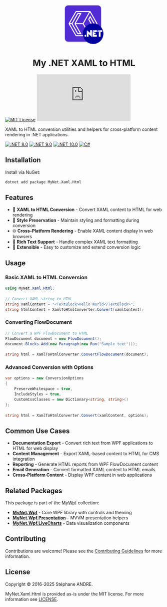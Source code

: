 <div id="top"></div>

<!-- PROJECT INFO -->
<br />
<div align="center">
  <img src="../../assets/MyXaml.png" width="128" alt="MyXaml">
</div>

<h1 align="center">My .NET XAML to HTML</h1>

[![MIT License](https://img.shields.io/github/license/sandre58/MyWpf?style=for-the-badge)](https://github.com/sandre58/MyWpf/blob/main/LICENSE)
[![NuGet](https://img.shields.io/nuget/v/MyNet.Xaml.Html?style=for-the-badge)](https://www.nuget.org/packages/MyNet.Xaml.Html)

XAML to HTML conversion utilities and helpers for cross-platform content rendering in .NET applications.

[![.NET 8.0](https://img.shields.io/badge/.NET-8.0-purple)](#)
[![.NET 9.0](https://img.shields.io/badge/.NET-9.0-purple)](#)
[![.NET 10.0](https://img.shields.io/badge/.NET-10.0-purple)](#)
[![C#](https://img.shields.io/badge/language-C%23-blue)](#)

## Installation

Install via NuGet:

```bash
dotnet add package MyNet.Xaml.Html
```

## Features

- 🔄 **XAML to HTML Conversion** - Convert XAML content to HTML for web rendering
- 🎨 **Style Preservation** - Maintain styling and formatting during conversion
- 🌐 **Cross-Platform Rendering** - Enable XAML content display in web browsers
- 📝 **Rich Text Support** - Handle complex XAML text formatting
- 🔧 **Extensible** - Easy to customize and extend conversion logic

## Usage

### Basic XAML to HTML Conversion

```csharp
using MyNet.Xaml.Html;

// Convert XAML string to HTML
string xamlContent = "<TextBlock>Hello World</TextBlock>";
string htmlContent = XamlToHtmlConverter.Convert(xamlContent);
```

### Converting FlowDocument

```csharp
// Convert a WPF FlowDocument to HTML
FlowDocument document = new FlowDocument();
document.Blocks.Add(new Paragraph(new Run("Sample text")));

string html = XamlToHtmlConverter.ConvertFlowDocument(document);
```

### Advanced Conversion with Options

```csharp
var options = new ConversionOptions
{
    PreserveWhitespace = true,
    IncludeStyles = true,
    CustomCssClasses = new Dictionary<string, string>()
};

string html = XamlToHtmlConverter.Convert(xamlContent, options);
```

## Common Use Cases

- **Documentation Export** - Convert rich text from WPF applications to HTML for web display
- **Content Management** - Export XAML-based content to HTML for CMS integration
- **Reporting** - Generate HTML reports from WPF FlowDocument content
- **Email Generation** - Convert formatted XAML content to HTML emails
- **Cross-Platform Content** - Display WPF content in web applications

## Related Packages

This package is part of the [MyWpf](https://github.com/sandre58/MyWpf) collection:

- **[MyNet.Wpf](../MyNet.Wpf)** - Core WPF library with controls and theming
- **[MyNet.Wpf.Presentation](../MyNet.Wpf.Presentation)** - MVVM presentation helpers
- **[MyNet.Wpf.LiveCharts](../MyNet.Wpf.LiveCharts)** - Data visualization components

## Contributing

Contributions are welcome! Please see the [Contributing Guidelines](../../CONTRIBUTING.md) for more information.

## License

Copyright © 2016-2025 Stéphane ANDRE.

MyNet.Xaml.Html is provided as-is under the MIT license. For more information see [LICENSE](../../LICENSE).